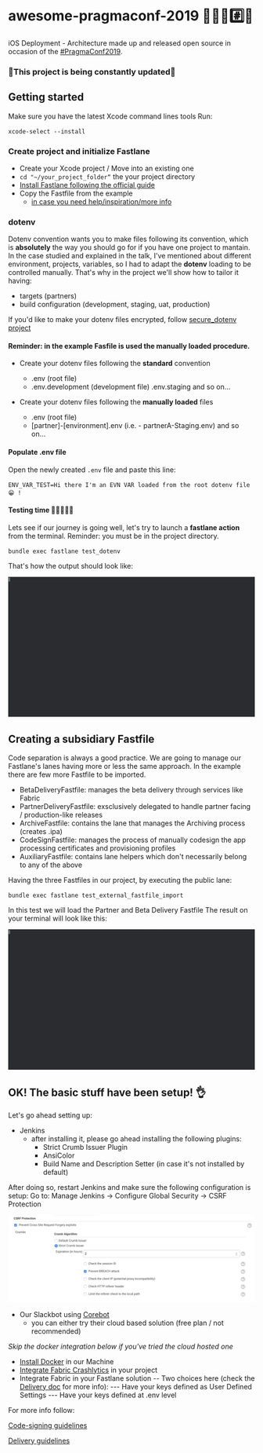 # awesome-pragmaconf-2019 💪🏻🚀#️⃣📱

iOS Deployment - Architecture made up and released open source in occasion of the [#PragmaConf2019](http://pragmaconference.com).

### 🚨This project is being constantly updated🚨

## Getting started

Make sure you have the latest Xcode command lines tools
Run:
```
xcode-select --install
```

### Create project and initialize Fastlane

- Create your Xcode project / Move into an existing one
- `cd "~/your_project_folder“` the your project directory
- [Install Fastlane following the official guide](https://docs.fastlane.tools/getting-started/ios/setup)
- Copy the Fastfile from the example
  - [in case you need help/inspiration/more info](https://docs.fastlane.tools/advanced/lanes/)

### dotenv

Dotenv convention wants you to make files following its convention, which is **absolutely** the way you should go for if you have one project to mantain. In the case studied and explained in the talk, I've mentioned about different environment, projects, variables, so I had to adapt the **dotenv** loading to be controlled manually.
That's why in the project we'll show how to tailor it having:
- targets (partners)
- build configuration (development, staging, uat, production)

If you'd like to make your dotenv files encrypted, follow [secure_dotenv project](https://github.com/psecio/secure_dotenv)

#### Reminder: in the example Fasfile is used the manually loaded procedure.

- Create your dotenv files following the **standard** convention
  - .env (root file)
  - .env.development (development file) .env.staging and so on…

- Create your dotenv files following the **manually loaded** files
  - .env (root file)
  - [partner]-[environment].env (i.e. - partnerA-Staging.env) and so on…

#### Populate .env file

Open the newly created `.env` file and paste this line:

```
ENV_VAR_TEST=Hi there I'm an EVN VAR loaded from the root dotenv file 😁 !
```

#### Testing time 🤞🏽👨🏼‍⚕️

Lets see if our journey is going well, let's try to launch a **fastlane action** from the terminal.
Reminder: you must be in the project directory.

```
bundle exec fastlane test_dotenv
```

That's how the output should look like:

![](/res/testing_dotenv.gif)

## Creating a subsidiary Fastfile

Code separation is always a good practice. We are going to manage our Fastlane's lanes having more or less the same approach.
In the example there are few more Fastfile to be imported.

- BetaDeliveryFastfile: manages the beta delivery through services like Fabric
- PartnerDeliveryFastfile: exsclusively delegated to handle partner facing / production-like releases
- ArchiveFastfile: contains the lane that manages the Archiving process (creates .ipa)
- CodeSignFastfile: manages the process of manually codesign the app processing certificates and provisioning profiles
- AuxiliaryFastfile: contains lane helpers which don't necessarily belong to any of the above

Having the three Fastfiles in our project, by executing the public lane:

```
bundle exec fastlane test_external_fastfile_import
```

In this test we will load the Partner and Beta Delivery Fastfile
The result on your terminal will look like this:

![](/res/testing_external_fastfile_laoding.gif)

## OK! The basic stuff have been setup! 👌

Let's go ahead setting up:

- Jenkins
  - after installing it, please go ahead installing the following plugins:
    - Strict Crumb Issuer Plugin
    - AnsiColor
    - Build Name and Description Setter (in case it's not installed by default)

After doing so, restart Jenkins and make sure the following configuration is setup:
Go to:
Manage Jenkins -> Configure Global Security -> CSRF Protection

![](/res/jenkins_crumb_check.png)

- Our Slackbot using [Corebot](https://github.com/outofcoffee/corebot)
  - you can either try their cloud based solution (free plan / not recommended)

_Skip the docker integration below if you've tried the cloud hosted one_

- [Install Docker](https://docs.docker.com/docker-for-mac/install/) in our Machine
- [Integrate Fabric Crashlytics](https://firebase.google.com/docs/crashlytics/get-started?platform=ios&utm_source=fabric&utm_medium=inline_banner&utm_campaign=fabric_sunset&utm_content=kits_crashlytics) in your project
- Integrate Fabric in your Fastlane solution
  -- Two choices here (check the [Delivery doc](Delivery.md) for more info):
  --- Have your keys defined as User Defined Settings
  --- Have your keys defined at .env level

For more info follow:

[Code-signing guidelines](Codesign.md)

[Delivery guidelines](Delivery.md)
